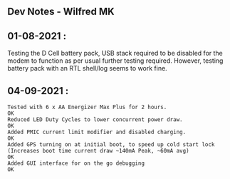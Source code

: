 ## Dev Notes - Wilfred MK
## 01-08-2021 : 
Testing the D Cell battery pack, USB stack required to be disabled for the modem to function as per usual
                further testing required. However, testing battery pack with an RTL shell/log seems to work fine. 
## 04-09-2021 : 
    Tested with 6 x AA Energizer Max Plus for 2 hours.                                                                                              OK
    Reduced LED Duty Cycles to lower concurrent power draw.                                                                                         OK
    Added PMIC current limit modifier and disabled charging.                                                                                        OK
    Added GPS turning on at initial boot, to speed up cold start lock (Increases boot time current draw ~140mA Peak, ~60mA avg)                     OK
    Added GUI interface for on the go debugging                                                                                                     OK
    

